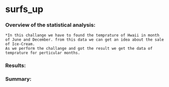 # surfs_up
### Overview of the statistical analysis:
    *In this challange we have to found the temprature of Hwaii in month of June and December. from this data we can get an idea about the sale of Ice-Cream.
    As we perform the challange and got the result we get the data of temprature for perticular months.
### Results:
### Summary:
